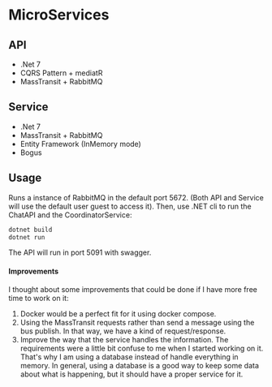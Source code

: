 # MicroServices

## API
- .Net 7
- CQRS Pattern + mediatR
- MassTransit + RabbitMQ
## Service
- .Net 7
- MassTransit + RabbitMQ
- Entity Framework (InMemory mode)
- Bogus

## Usage
Runs a instance of RabbitMQ in the default port 5672. (Both API and Service will use the default user guest to access it).
Then, use .NET cli to run the ChatAPI and the CoordinatorService:
```sh
dotnet build
dotnet run
```
The API will run in port 5091 with swagger.

#### Improvements
I thought about some improvements that could be done if I have more free time to work on it:
1. Docker would be a perfect fit for it using docker compose.
2. Using the MassTransit requests rather than send a message using the bus publish. In that way, we have a kind of request/response.
3. Improve the way that the service handles the information. The requirements were a little bit confuse to me when I started working on it. That's why I am using a database instead of handle everything in memory. In general, using a database is a good way to keep some data about what is happening, but it should have a proper service for it.


